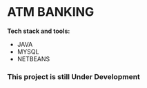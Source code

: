 # ATM BANKING
<!--ATM Banking using Java Gui in Netbeans IDE. ATM Banking allow basic ATM Function such as Withdraw, Transfer, Deposit, Check balance. it use **CRUD**.-->

**Tech stack and tools:**
* JAVA
* MYSQL
* NETBEANS


<h3>This project is still Under Development</h3>
